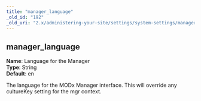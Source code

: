 ```yaml
---
title: "manager_language"
_old_id: "192"
_old_uri: "2.x/administering-your-site/settings/system-settings/manager_language"
---
```


manager\_language
-----------------

**Name**: Language for the Manager   
**Type**: String   
**Default**: en

The language for the MODx Manager interface. This will override any cultureKey setting for the mgr context.